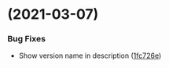 # [](https://github.com/Kesin11/SkyWarehouse/compare/v0.1.0-beta.1...v) (2021-03-07)


### Bug Fixes

* Show version name in description ([1fc726e](https://github.com/Kesin11/SkyWarehouse/commit/1fc726e92594cac9637e486ff66cd49d0ecec17d))



